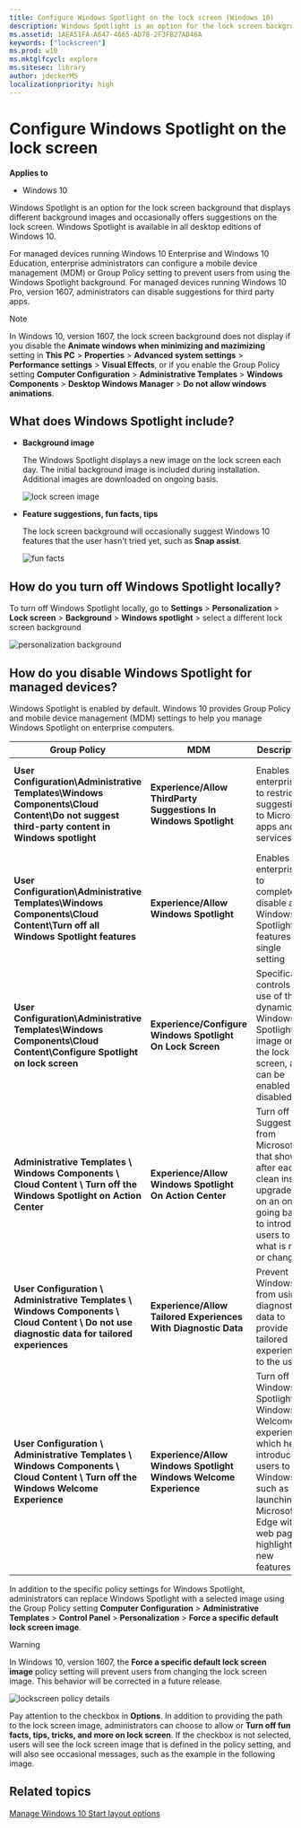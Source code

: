 ```yaml
---
title: Configure Windows Spotlight on the lock screen (Windows 10)
description: Windows Spotlight is an option for the lock screen background that displays different background images on the lock screen.
ms.assetid: 1AEA51FA-A647-4665-AD78-2F3FB27AD46A
keywords: ["lockscreen"]
ms.prod: w10
ms.mktglfcycl: explore
ms.sitesec: library
author: jdeckerMS
localizationpriority: high
---
```


# Configure Windows Spotlight on the lock screen


**Applies to**

-   Windows 10


Windows Spotlight is an option for the lock screen background that displays different background images and occasionally offers suggestions on the lock screen. Windows Spotlight is available in all desktop editions of Windows 10. 

For managed devices running Windows 10 Enterprise and Windows 10 Education, enterprise administrators can configure a mobile device management (MDM) or Group Policy setting to prevent users from using the Windows Spotlight background. For managed devices running Windows 10 Pro, version 1607, administrators can disable suggestions for third party apps.


>[!NOTE]
>In Windows 10, version 1607, the lock screen background does not display if you disable the **Animate windows when minimizing and mazimizing** setting in **This PC** > **Properties** > **Advanced system settings** > **Performance settings** > **Visual Effects**, or if you enable the Group Policy setting **Computer Configuration** > **Administrative Templates** > **Windows Components** > **Desktop Windows Manager** > **Do not allow windows animations**.

## What does Windows Spotlight include?


-   **Background image**

    The Windows Spotlight displays a new image on the lock screen each day. The initial background image is included during installation. Additional images are downloaded on ongoing basis.

    ![lock screen image](images/lockscreen.png)

-   **Feature suggestions, fun facts, tips**

    The lock screen background will occasionally suggest Windows 10 features that the user hasn't tried yet, such as **Snap assist**.
    
    ![fun facts](images/funfacts.png)

## How do you turn off Windows Spotlight locally?


To turn off Windows Spotlight locally, go to **Settings** &gt; **Personalization** &gt; **Lock screen** &gt; **Background** &gt; **Windows spotlight** &gt; select a different lock screen background

![personalization background](images/spotlight.png)

## How do you disable Windows Spotlight for managed devices?


Windows Spotlight is enabled by default. Windows 10 provides Group Policy and mobile device management (MDM) settings to help you manage Windows Spotlight on enterprise computers.

| Group Policy | MDM | Description | Applies to |
| --- | --- | --- | --- |
| **User Configuration\Administrative Templates\Windows Components\Cloud Content\Do not suggest third-party content in Windows spotlight** | **Experience/Allow ThirdParty Suggestions In Windows Spotlight** | Enables enterprises to restrict suggestions to Microsoft apps and services | Windows 10 Pro, Enterprise, and Education, version 1607 and later |
| **User Configuration\Administrative Templates\Windows Components\Cloud Content\Turn off all Windows Spotlight features** | **Experience/Allow Windows Spotlight** | Enables enterprises to completely disable all Windows Spotlight features in a single setting | Windows 10 Enterprise and Education, version 1607 and later |
| **User Configuration\Administrative Templates\Windows Components\Cloud Content\Configure Spotlight on lock screen** | **Experience/Configure Windows Spotlight On Lock Screen** | Specifically controls the use of the dynamic Windows Spotlight image on the lock screen, and can be enabled or disabled | Windows 10 Enterprise and Education, version 1607 and later | 
| **Administrative Templates \ Windows Components \ Cloud Content \ Turn off the Windows Spotlight on Action Center** | **Experience/Allow Windows Spotlight On Action Center** |  Turn off Suggestions from Microsoft that show after each clean install, upgrade, or on an on-going basis to introduce users to what is new or changed | Windows 10 Enterprise and Education, version 1703 |
| **User Configuration \ Administrative Templates \ Windows Components \ Cloud Content \ Do not use diagnostic data for tailored experiences** | **Experience/Allow Tailored Experiences With Diagnostic Data** | Prevent Windows from using diagnostic data to provide tailored experiences to the user | Windows 10 Enterprise and Education, version 1703 |
| **User Configuration \ Administrative Templates \ Windows Components \ Cloud Content \ Turn off the Windows Welcome Experience** | **Experience/Allow Windows Spotlight Windows Welcome Experience** | Turn off the Windows Spotlight Windows Welcome experience which helps introduce users to Windows, such as launching Microsoft Edge with a web page highlighting new features | Windows 10 Enterprise and Education, version 1703 |


 In addition to the specific policy settings for Windows Spotlight, administrators can replace Windows Spotlight with a selected image using the Group Policy setting **Computer Configuration** &gt; **Administrative Templates** &gt; **Control Panel** &gt; **Personalization** &gt; **Force a specific default lock screen image**.

>[!WARNING]
> In Windows 10, version 1607, the **Force a specific default lock screen image** policy setting will prevent users from changing the lock screen image. This behavior will be corrected in a future release.

![lockscreen policy details](images/lockscreenpolicy.png)

Pay attention to the checkbox in **Options**. In addition to providing the path to the lock screen image, administrators can choose to allow or **Turn off fun facts, tips, tricks, and more on lock screen**. If the checkbox is not selected, users will see the lock screen image that is defined in the policy setting, and will also see occasional messages, such as the example in the following image.



## Related topics


[Manage Windows 10 Start layout options](../manage/windows-10-start-layout-options-and-policies.md)

 

 





